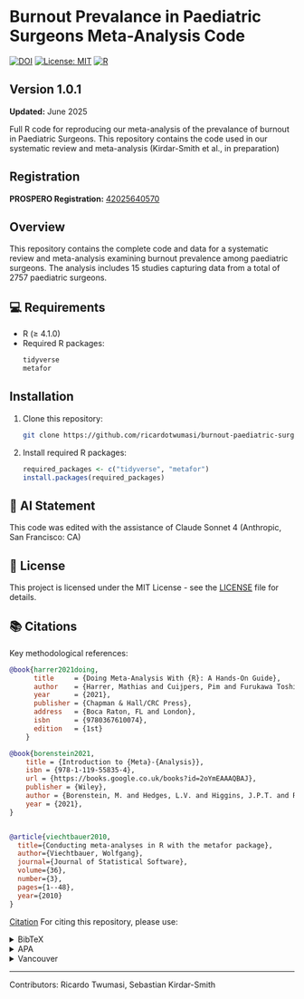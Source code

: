 # Burnout Prevalance in Paediatric Surgeons Meta-Analysis Code

[![DOI](https://zenodo.org/badge/DOI/[pending].svg)](https://doi.org/[pending])
[![License: MIT](https://img.shields.io/badge/License-MIT-yellow.svg)](https://opensource.org/licenses/MIT)
[![R](https://img.shields.io/badge/R-4.1.0-blue.svg)](https://cran.r-project.org/)

## Version 1.0.1
**Updated:** June 2025
  
Full R code for reproducing our meta-analysis of the prevalance of burnout in Paediatric Surgeons. This repository contains the code used in our systematic review and meta-analysis (Kirdar-Smith et al., in preparation) 

## Registration  
**PROSPERO Registration:** [42025640570](https://www.crd.york.ac.uk/PROSPERO/view/CRD42025640570)

## Overview

This repository contains the complete code and data for a systematic review and meta-analysis examining burnout prevalence among paediatric surgeons. The analysis includes 15 studies capturing data from a total of 2757 paediatric surgeons.

## 💻 Requirements

- R (≥ 4.1.0)
- Required R packages:
  ```R
  tidyverse
  metafor
  ```

## Installation

1. Clone this repository:
   ```bash
   git clone https://github.com/ricardotwumasi/burnout-paediatric-surgery-meta.git
   ```

2. Install required R packages:
   ```R
   required_packages <- c("tidyverse", "metafor")
   install.packages(required_packages)
   ```

## 🤖 AI Statement

This code was edited with the assistance of Claude Sonnet 4 (Anthropic, San Francisco: CA)

## 📜 License

This project is licensed under the MIT License - see the [LICENSE](LICENSE) file for details.

## 📚 Citations

Key methodological references:

```bibtex
@book{harrer2021doing,
      title     = {Doing Meta-Analysis With {R}: A Hands-On Guide},
      author    = {Harrer, Mathias and Cuijpers, Pim and Furukawa Toshi A and Ebert, David D},
      year      = {2021},
      publisher = {Chapman & Hall/CRC Press},
      address   = {Boca Raton, FL and London},
      isbn      = {9780367610074},
      edition   = {1st}
    }

@book{borenstein2021,
	title = {Introduction to {Meta}-{Analysis}},
	isbn = {978-1-119-55835-4},
	url = {https://books.google.co.uk/books?id=2oYmEAAAQBAJ},
	publisher = {Wiley},
	author = {Borenstein, M. and Hedges, L.V. and Higgins, J.P.T. and Rothstein, H.R.},
	year = {2021},
}


@article{viechtbauer2010,
  title={Conducting meta-analyses in R with the metafor package},
  author={Viechtbauer, Wolfgang},
  journal={Journal of Statistical Software},
  volume={36},
  number={3},
  pages={1--48},
  year={2010}
}
```

[Citation](#citation) 
For citing this repository, please use:

<details>
<summary>BibTeX</summary>
<pre><code>@article{kirdar-smith2025,
  title={Burnout Prevalence in Paediatric Surgeons: A Systematic Review and Meta-Analysis},
  author={Kirdar-Smith, Sebastian; Twumasi, Ricardo; Capon, Charlotte; Pearse, Callum; Smychkovich, Vasilisa; Knight, Alec},
  journal={tbc},
  year={2025},
  publisher={tbc},
  doi={tbc}
}
</code></pre>
</details>
<details>
<summary>APA</summary>
<pre><code>Kirdar-Smith, S., Twumasi, R. Capon, C., Pearse, C., Smychkovich, V. & Knight, A. (2025). Burnout Prevalence in Paediatric Surgeons: A Systematic Review and Meta-Analysis. [Journal] [Year]* </code></pre>
</details>
<details>
<summary>Vancouver</summary>
<pre><code>Kirdar-Smith, S, Twumasi, R Capon, C, Pearse, C, Smychkovich, V, Knight, A (2025). Burnout Prevalence in Paediatric Surgeons: A Systematic Review and Meta-Analysis. [Journal] [Year]*</code></pre>
</details>

---
Contributors: Ricardo Twumasi, Sebastian Kirdar-Smith
